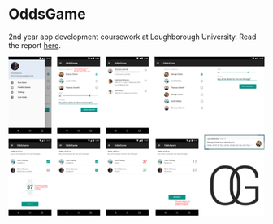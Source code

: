 # OddsGame

2nd year app development coursework at Loughborough University. Read the report [here](https://github.com/Chr12t0pher/OddsGame/blob/master/docs/report.md).

![](https://github.com/Chr12t0pher/OddsGame/blob/master/docs/designs/All%20Pages.png?raw=true)
